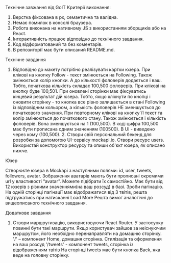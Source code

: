 Технічне завжання від GoIT Критерії виконання:

1. Верстка фіксована в рх, семантична та валідна.
2. Немає помилок в консолі браузера.
3. Робота виконана на нативному JS з використанням зборщиків або на React.
4. Інтерактивність працює відповідно до технічного завдання.
5. Код відформатований та без коментарів.
6. В репозиторії має бути описаний README.md.

Технічне завдання

1. Відповідно до макету потрібно реалізувати картки юзера. При клікові на кнопку
   Follow - текст змінюється на Following. Також змінюється колір кнопки. А до
   кількості фоловерів додається і ваш. Тобто, початкова кількість складає
   100,500 фоловерів. При клікові на кнопку буде 100,501. При оновлені сторінки
   має фіксуватись кінцевий результат дій юзера. Тобто, якщо клікнути по кнопці
   і оновити сторінку - то кнопка все рівно залишається в стані Following із
   відповідним кольором, а кількість фоловерів НЕ зменшується до початкового
   значення. При повторному клікові на кнопку її текст та колір змінюються до
   початкового стану. Також змінюється і кількість фоловерів. Вона зменшується
   на 1 (100,500). В коді цифра 100,500 має бути прописана одним значенням
   (100500). В UI - виведено через кому (100,500). 2. Створи свій персональний
   бекенд для розробки за допомогою UI-сервісу mockapi.io. Створи ресурс users.
   Використай конструктор ресурсу та опиши об'єкт юзера, як описано нижче.

Юзер

Створюєте юзера в Mockapi з наступними полями: id, user, tweets, followers,
avatar. Зображення аватарів мають бути прописані окремими url у властивості
“avatar”. Можете підібрати їх самостійно. Має бути від 12 юзерів з різними
значеннями(на ваш розсуд) в базі. Зроби пагінацію. На одній сторінці пагінації
має відображатися від 3 твітів, решта підгружатись при натисканні Load More
Решта вимог аналогічні до вищеописаного технічного завдання.

Додаткове завдання

1. Створи маршрутизацію, використовуючи React Router. У застосунку повинні бути
   такі маршрути. Якщо користувач зайшов за неіснуючим маршрутом, його необхідно
   перенаправляти на домашню сторінку. '/' – компонент Home, домашня сторінка.
   Стилізація та оформлення на ваш розсуд '/tweets' - компонент tweets, сторінка
   із відображенням твітів На сторінці tweets має бути кнопка Back, яка веде на
   головну сторінку.
